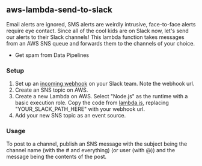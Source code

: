 ## aws-lambda-send-to-slack

Email alerts are ignored, SMS alerts are weirdly intrusive, face-to-face alerts require eye contact. Since all of the cool kids are on Slack now, let's send our alerts to their Slack channels! This lambda function takes messages from an AWS SNS queue and forwards them to the channels of your choice.

* Get spam from Data Pipelines
### Setup

1. Set up an [incoming webhook](https://api.slack.com/incoming-webhooks) on your Slack team. Note the webhook url.
1. Create an SNS topic on AWS.
2. Create a new Lambda on AWS. Select "Node.js" as the runtime with a basic execution role. Copy the code from [lambda.js](lambda.js), replacing "YOUR_SLACK_PATH_HERE" with your webhook url.
3. Add your new SNS topic as an event source.

### Usage

To post to a channel, publish an SNS message with the subject being the channel name (with the # and everything) (or user (with @)) and the message being the contents of the post.
